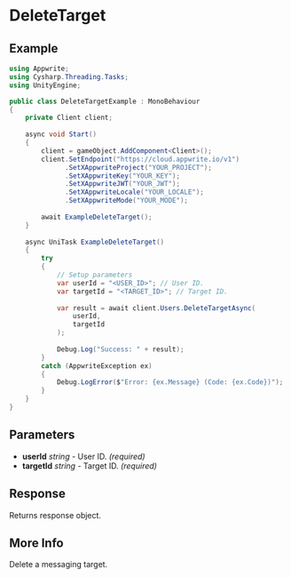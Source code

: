 # DeleteTarget

## Example

```csharp
using Appwrite;
using Cysharp.Threading.Tasks;
using UnityEngine;

public class DeleteTargetExample : MonoBehaviour
{
    private Client client;
    
    async void Start()
    {
        client = gameObject.AddComponent<Client>();
        client.SetEndpoint("https://cloud.appwrite.io/v1")
              .SetXAppwriteProject("YOUR_PROJECT");
              .SetXAppwriteKey("YOUR_KEY");
              .SetXAppwriteJWT("YOUR_JWT");
              .SetXAppwriteLocale("YOUR_LOCALE");
              .SetXAppwriteMode("YOUR_MODE");
        
        await ExampleDeleteTarget();
    }
    
    async UniTask ExampleDeleteTarget()
    {
        try
        {
            // Setup parameters
            var userId = "<USER_ID>"; // User ID.
            var targetId = "<TARGET_ID>"; // Target ID.
            
            var result = await client.Users.DeleteTargetAsync(
                userId,
                targetId
            );
            
            Debug.Log("Success: " + result);
        }
        catch (AppwriteException ex)
        {
            Debug.LogError($"Error: {ex.Message} (Code: {ex.Code})");
        }
    }
}
```

## Parameters

- **userId** *string* - User ID. *(required)*
- **targetId** *string* - Target ID. *(required)*

## Response

Returns response object.
## More Info

Delete a messaging target.
